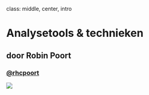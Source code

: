 class: middle, center, intro
# Analysetools &amp; technieken
## door Robin Poort
### <a href="http://twitter.com/rhcpoort">@rhcpoort</a>
<img src="/images/logos.png">